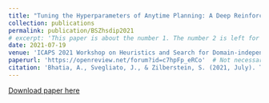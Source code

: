 ```yaml
---
title: "Tuning the Hyperparameters of Anytime Planning: A Deep Reinforcement Learning Approach"
collection: publications
permalink: publication/BSZhsdip2021
# excerpt: 'This paper is about the number 1. The number 2 is left for future work.'
date: 2021-07-19
venue: 'ICAPS 2021 Workshop on Heuristics and Search for Domain-independent Planning'
paperurl: 'https://openreview.net/forum?id=c7hpFp_eRCo'  # Not necessarily a PDF. Can be an arxiv link or aaai link.
citation: 'Bhatia, A., Svegliato, J., & Zilberstein, S. (2021, July). Tuning the Hyperparameters of Anytime Planning: A Deep Reinforcement Learning Approach. In ICAPS 2021 Workshop on Heuristics and Search for Domain-independent Planning.'
---
```


<!-- Everything written here will come on the paper's own webpage. All the above data except the excerpt will also appear automatically. -->

<!-- Should be a pdf link: -->
[Download paper here](https://bhatiaabhinav.github.io/files/BSZhsdip2021.pdf)  
